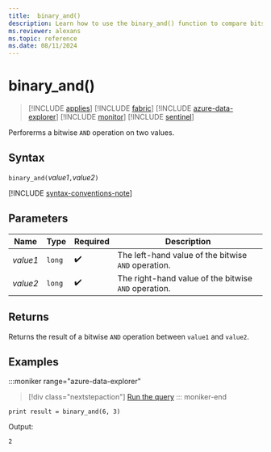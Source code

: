 ```yaml
---
title:  binary_and()
description: Learn how to use the binary_and() function to compare bits in corresponding operands. 
ms.reviewer: alexans
ms.topic: reference
ms.date: 08/11/2024
---
```

# binary_and()

> [!INCLUDE [applies](../includes/applies-to-version/applies.md)] [!INCLUDE [fabric](../includes/applies-to-version/fabric.md)] [!INCLUDE [azure-data-explorer](../includes/applies-to-version/azure-data-explorer.md)] [!INCLUDE [monitor](../includes/applies-to-version/monitor.md)] [!INCLUDE [sentinel](../includes/applies-to-version/sentinel.md)]

Perforerms a bitwise `AND` operation on two values. 

## Syntax

`binary_and(`*value1*`,`*value2*`)`

[!INCLUDE [syntax-conventions-note](../includes/syntax-conventions-note.md)]

## Parameters

| Name | Type | Required | Description |
|--|--|--|--|
| *value1* | `long` |  :heavy_check_mark: | The left-hand value of the bitwise `AND` operation. |
| *value2* | `long` |  :heavy_check_mark: | The right-hand value of the bitwise `AND` operation. |

## Returns

Returns the result of a bitwise `AND` operation between `value1` and `value2`.

## Examples

:::moniker range="azure-data-explorer"
> [!div class="nextstepaction"]
> <a href="https://dataexplorer.azure.com/clusters/help/databases/Samples?query=H4sIAAAAAAAAAysoyswrUShKLS7NKVGwVUjKzEssqoxPzEvRMNNRMNYEAFZU7dsfAAAA" target="_blank">Run the query</a>
::: moniker-end

```kusto
print result = binary_and(6, 3)
```

Output:

```
2
```
